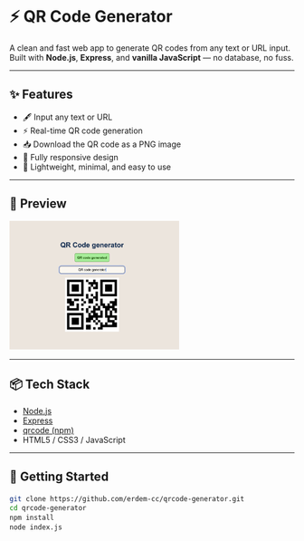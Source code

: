 # ⚡ QR Code Generator

A clean and fast web app to generate QR codes from any text or URL input.  
Built with **Node.js**, **Express**, and **vanilla JavaScript** — no database, no fuss.

---

## ✨ Features

- 🖋️ Input any text or URL
- ⚡ Real-time QR code generation
- 📥 Download the QR code as a PNG image
- 📱 Fully responsive design
- 🧠 Lightweight, minimal, and easy to use

---

## 🧪 Preview

<img src="./preview.png" alt="qr code preview" width="300" />

---

## 📦 Tech Stack

- [Node.js](https://nodejs.org/)
- [Express](https://expressjs.com/)
- [qrcode (npm)](https://www.npmjs.com/package/qrcode)
- HTML5 / CSS3 / JavaScript

---

## 🚀 Getting Started

```bash
git clone https://github.com/erdem-cc/qrcode-generator.git
cd qrcode-generator
npm install
node index.js
